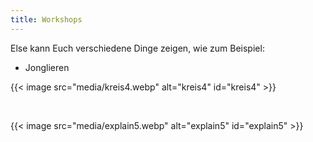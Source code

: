 ```yaml
---
title: Workshops
---
```


Else kann Euch verschiedene Dinge zeigen, wie zum Beispiel:

- Jonglieren

{{< image src="media/kreis4.webp" alt="kreis4" id="kreis4" >}}

<br>

{{< image src="media/explain5.webp" alt="explain5" id="explain5" >}}

